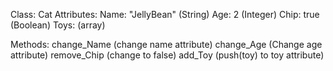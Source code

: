 Class:
  Cat
Attributes:
  Name: "JellyBean" (String)
  Age: 2 (Integer)
  Chip: true (Boolean)
  Toys: (array)

Methods:
  change_Name (change name attribute)
  change_Age (Change age attribute)
  remove_Chip (change to false)
  add_Toy (push(toy) to toy attribute)
  
